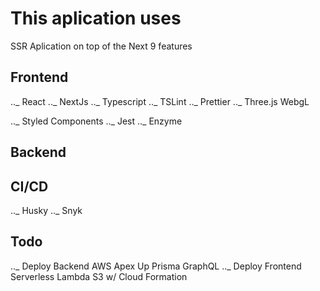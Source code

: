 # This aplication uses

SSR Aplication on top of the Next 9 features

## Frontend

.._ React
.._ NextJs
.._ Typescript
.._ TSLint
.._ Prettier
.._ Three.js WebgL

<!-- ..* Apollo Client -->

.._ Styled Components
.._ Jest
.._ Enzyme

## Backend

<!-- ..* MySQL
..* Prisma
..* GraphQL
..* Cloudinary
..* JWT Auth
..* Yoga Server
..* Stripe Integration -->

## CI/CD

<!-- ..* Circle CI -->

.._ Husky
.._ Snyk

## Todo
.._ Deploy Backend AWS Apex Up Prisma GraphQL
.._ Deploy Frontend Serverless Lambda S3 w/ Cloud Formation
